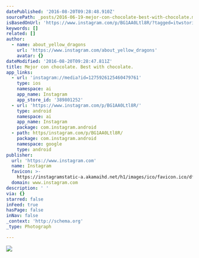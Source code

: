 ```yaml
---
datePublished: '2016-08-20T09:28:48.910Z'
sourcePath: _posts/2016-06-19-mejor-con-chocolate-best-with-chocolate.md
isBasedOnUrl: 'https://www.instagram.com/p/BG1AA0Ltl8R/?tagged=itwstories'
keywords: []
related: []
author:
  - name: about_yellow_dragons
    url: 'https://www.instagram.com/about_yellow_dragons'
    avatar: {}
dateModified: '2016-08-20T09:28:47.811Z'
title: Mejor con chocolate. Best with chocolate.
app_links:
  - url: 'instagram://media?id=1275926125460479761'
    type: ios
    namespace: ai
    app_name: Instagram
    app_store_id: '389801252'
  - url: 'https://www.instagram.com/p/BG1AA0Ltl8R/'
    type: android
    namespace: ai
    app_name: Instagram
    package: com.instagram.android
  - path: https/instagram.com/p/BG1AA0Ltl8R/
    package: com.instagram.android
    namespace: google
    type: android
publisher:
  url: 'https://www.instagram.com'
  name: Instagram
  favicon: >-
    https://instagramstatic-a.akamaihd.net/h1/images/ico/favicon.ico/dfa85bb1fd63.ico
  domain: www.instagram.com
description: ' '
via: {}
starred: false
inFeed: true
hasPage: false
inNav: false
_context: 'http://schema.org'
_type: Photograph

---
```

![ ](https://imgflo.herokuapp.com/graph/vahj1ThiexotieMo/c6f78333d9a6681960669e8dae9e1be3/croprotate.jpg?cropheight=442&cropwidth=640&degrees=0&input=https%3A%2F%2Fscontent.cdninstagram.com%2Ft51.2885-15%2Fs640x640%2Fsh0.08%2Fe35%2F13422895_789032897864731_182044529_n.jpg%3Fig_cache_key%3DMTI3NTkyNjEyNTQ2MDQ3OTc2MQ%253D%253D.2&x=0&y=103)